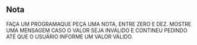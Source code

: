 ## Nota
FAÇA UM PROGRAMAQUE PEÇA UMA NOTA, ENTRE ZERO E DEZ.
MOSTRE UMA MENSAGEM CASO O VALOR SEJA INVALIDO
E CONTINEU PEDINDO
ATÉ QUE O USUÁRIO INFORME UM VALOR VÁLIDO.